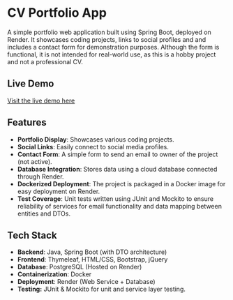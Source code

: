 # CV Portfolio App

A simple portfolio web application built using Spring Boot, deployed on Render.
It showcases coding projects, links to social profiles and  and includes a 
contact form for demonstration purposes. Although the form is functional, 
it is not intended for real-world use, as this is a hobby project and not a professional CV.

## Live Demo

[Visit the live demo here](https://cv-app-oqgw.onrender.com/)


## Features

- **Portfolio Display**: Showcases various coding projects.
- **Social Links**: Easily connect to social media profiles.
- **Contact Form**: A simple form to send an email to owner of the project (not active).
- **Database Integration**: Stores data using a cloud database connected through Render.
- **Dockerized Deployment**: The project is packaged in a Docker image for easy deployment on Render.
- **Test Coverage**: Unit tests written using JUnit and Mockito to ensure reliability of services for
  email functionality and data mapping between entities and DTOs.
  
## Tech Stack

- **Backend**: Java, Spring Boot (with DTO architecture)
- **Frontend**: Thymeleaf, HTML/CSS, Bootstrap, jQuery 
- **Database**: PostgreSQL (Hosted on Render)
- **Containerization**: Docker
- **Deployment**: Render (Web Service + Database)
- **Testing:** JUnit & Mockito for unit and service layer testing. 

